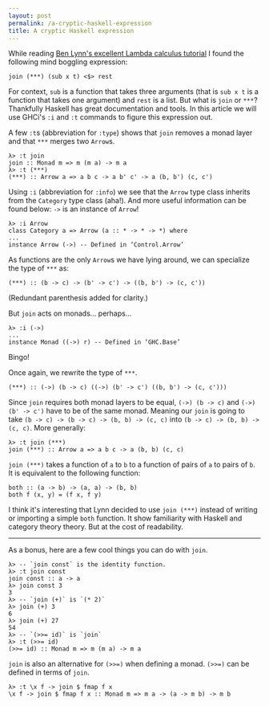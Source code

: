 ```yaml
---
layout: post
permalink: /a-cryptic-haskell-expression
title: A cryptic Haskell expression
---
```


While reading [Ben Lynn's excellent Lambda calculus tutorial][1] I found the following mind boggling expression:

```
join (***) (sub x t) <$> rest
```

For context, `sub` is a function that takes three arguments (that is `sub x t` is a function that takes one argument) and `rest` is a list. But what is `join` or `***`? Thankfully Haskell has great documentation and tools. In this article we will use GHCi's `:i` and `:t` commands to figure this expression out.

A few `:t`s (abbreviation for `:type`) shows that `join` removes a monad layer and that `***` merges two `Arrow`s.

```
λ> :t join
join :: Monad m => m (m a) -> m a
λ> :t (***)
(***) :: Arrow a => a b c -> a b' c' -> a (b, b') (c, c')
```

Using `:i` (abbreviation for `:info`) we see that the `Arrow` type class inherits from the `Category` type class (aha!). And more useful information can be found below: `->` is an instance of `Arrow`!

```
λ> :i Arrow
class Category a => Arrow (a :: * -> * -> *) where
...
instance Arrow (->) -- Defined in ‘Control.Arrow’
```

As functions are the only `Arrow`s we have lying around, we can specialize the type of `***` as:

```
(***) :: (b -> c) -> (b' -> c') -> ((b, b') -> (c, c'))
```

(Redundant parenthesis added for clarity.)

But `join` acts on monads... perhaps...

```
λ> :i (->)
...
instance Monad ((->) r) -- Defined in ‘GHC.Base’
```

Bingo!

Once again, we rewrite the type of `***`.

```
(***) :: (->) (b -> c) ((->) (b' -> c') ((b, b') -> (c, c')))
```

Since `join` requires both monad layers to be equal, `(->) (b -> c)` and `(->) (b' -> c')` have to be of the same monad. Meaning our `join` is going to take `(b -> c) -> (b -> c) -> (b, b) -> (c, c)` into `(b -> c) -> (b, b) -> (c, c)`. More generally:

```
λ> :t join (***)
join (***) :: Arrow a => a b c -> a (b, b) (c, c)
```

`join (***)` takes a function of `a` to `b` to a function of pairs of `a` to pairs of `b`. It is equivalent to the following function:

```
both :: (a -> b) -> (a, a) -> (b, b)
both f (x, y) = (f x, f y)
```

I think it's interesting that Lynn decided to use `join (***)` instead of writing or importing a simple `both` function. It show familiarity with Haskell and category theory theory. But at the cost of readability.

---

As a bonus, here are a few cool things you can do with `join`.

```
λ> -- `join const` is the identity function.
λ> :t join const
join const :: a -> a
λ> join const 3
3
λ> -- `join (+)` is `(* 2)`
λ> join (+) 3
6
λ> join (+) 27
54
λ> -- `(>>= id)` is `join`
λ> :t (>>= id)
(>>= id) :: Monad m => m (m a) -> m a
```

`join` is also an alternative for `(>>=)` when defining a monad. `(>>=)` can be defined in terms of `join`.

```
λ> :t \x f -> join $ fmap f x
\x f -> join $ fmap f x :: Monad m => m a -> (a -> m b) -> m b
```

[1]: https://crypto.stanford.edu/~blynn/lambda/hm.html
